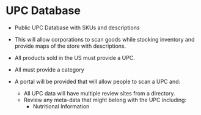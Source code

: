 # UPC Database

- Public UPC Database with SKUs and descriptions

- This will allow corporations to scan goods while stocking inventory and provide maps of the store with descriptions.

- All products sold in the US must provide a UPC.

- All must provide a category

- A portal will be provided that will allow people to scan a UPC and:
  - All UPC data will have multiple review sites from a directory.
  - Review any meta-data that might belong with the UPC including:
    - Nutritional Information
